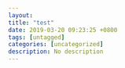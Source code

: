```yaml
---
layout: 
title: "test"
date: 2019-03-20 09:23:25 +0800
tags: [untagged]
categories: [uncategorized]
description: No description
---
```


